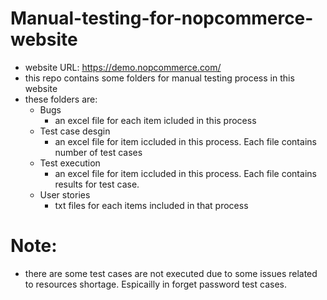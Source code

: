 # Manual-testing-for-nopcommerce-website

* website URL: https://demo.nopcommerce.com/
* this repo contains some folders for manual testing process in this website
* these folders are:
    * Bugs
      * an excel file for each item icluded in this process
    * Test case desgin
      * an excel file for item iccluded in this process. Each file contains number of test cases
    * Test execution
      * an excel file for item iccluded in this process. Each file contains results for test case.
    * User stories
      * txt files for each items included in that process

# Note:
  * there are some test cases are not executed due to some issues related to resources shortage. Espicailly in forget password test cases.
